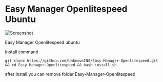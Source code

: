# Easy Manager Openlitespeed Ubuntu

![Screenshot](https://github.com/UnknownINS/Easy-Manager-Openlitespeed/tree/main/assets/ols-wp-cache.png)


Easy Manager Openlitespeed ubuntu

Install command

`git clone https://github.com/UnknownINS/Easy-Manager-Openlitespeed.git && cd Easy-Manager-Openlitespeed && bash install.sh
`

after install you can remove folder Easy-Manager-Openlitespeed
